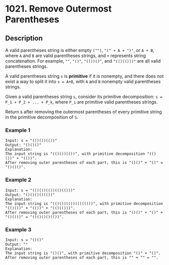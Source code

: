 # 1021. Remove Outermost Parentheses

## Description
A valid parentheses string is either empty `("")`, `"(" + A + ")"`, or `A + B`, where `A` and `B` are valid parentheses strings, and `+` represents string concatenation.  For example, `""`, `"()"`, `"(())()"`, and `"(()(()))"` are all valid parentheses strings.

A valid parentheses string `s` is **primitive** if it is nonempty, and there does not exist a way to split it into `s = A+B`, with `A` and `B` nonempty valid parentheses strings.

Given a valid parentheses string `s`, consider its primitive decomposition: `s = P_1 + P_2 + ... + P_k`, where `P_i` are primitive valid parentheses strings.

Return s after removing the outermost parentheses of every primitive string in the primitive decomposition of `S`.

 
### Example 1

```
Input: s = "(()())(())"
Output: "()()()"
Explanation: 
The input string is "(()())(())", with primitive decomposition "(()())" + "(())".
After removing outer parentheses of each part, this is "()()" + "()" = "()()()".
```
### Example 2
```
Input: s = "(()())(())(()(()))"
Output: "()()()()(())"
Explanation: 
The input string is "(()())(())(()(()))", with primitive decomposition "(()())" + "(())" + "(()(()))".
After removing outer parentheses of each part, this is "()()" + "()" + "()(())" = "()()()()(())".
```
### Example 3
```
Input: s = "()()"
Output: ""
Explanation: 
The input string is "()()", with primitive decomposition "()" + "()".
After removing outer parentheses of each part, this is "" + "" = "".
```